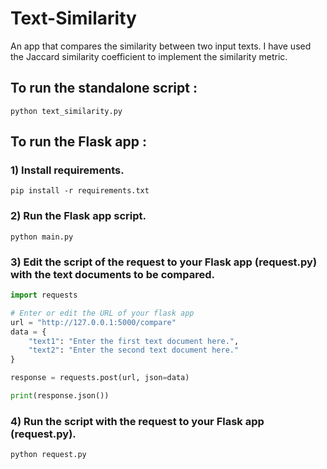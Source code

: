 # Text-Similarity
An app that compares the similarity between two input texts. I have used the Jaccard similarity coefficient to implement the similarity metric.

## To run the standalone script :
```
python text_similarity.py
```
## To run the Flask app :
### 1) Install requirements.
```
pip install -r requirements.txt
```
### 2) Run the Flask app script.
```
python main.py
```
### 3) Edit the script of the request to your Flask app (request.py) with the text documents to be compared.
```Python
import requests

# Enter or edit the URL of your flask app
url = "http://127.0.0.1:5000/compare"
data = {
    "text1": "Enter the first text document here.",
    "text2": "Enter the second text document here."
}

response = requests.post(url, json=data)

print(response.json())
```
### 4) Run the script with the request to your Flask app (request.py).
```
python request.py
```
